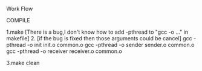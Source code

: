Work Flow 

COMPILE

1.make  [There is a bug,I don't know  how to add -pthread to "gcc -o ..." in makefile]
2.
[if the bug is fixed then those arguments  could be cancel]
gcc -pthread -o init init.o common.o
gcc -pthread -o sender sender.o common.o
gcc -pthread -o receiver receiver.o common.o


3.make clean
